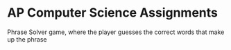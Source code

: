 # AP Computer Science Assignments

Phrase Solver game, where the player guesses the correct words that make up the phrase
